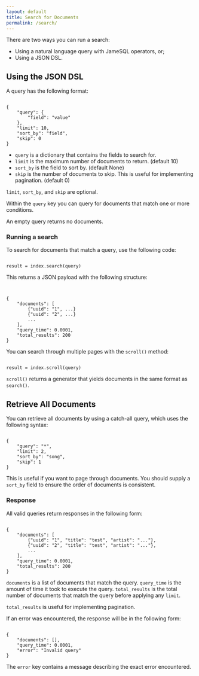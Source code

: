 ```yaml
---
layout: default
title: Search for Documents
permalink: /search/
---
```


There are two ways you can run a search:

- Using a natural language query with JameSQL operators, or;
- Using a JSON DSL.

## Using the JSON DSL

A query has the following format:

<pre><code class="language-python">
{
    "query": {
        "field": "value"
    },
    "limit": 10,
    "sort_by": "field",
    "skip": 0
}
</code></pre>

- `query` is a dictionary that contains the fields to search for.
- `limit` is the maximum number of documents to return. (default 10)
- `sort_by` is the field to sort by. (default None)
- `skip` is the number of documents to skip. This is useful for implementing pagination. (default 0)

`limit`, `sort_by`, and `skip` are optional.

Within the `query` key you can query for documents that match one or more conditions.

An empty query returns no documents.

### Running a search

To search for documents that match a query, use the following code:

<pre><code class="language-python">
result = index.search(query)
</code></pre>

This returns a JSON payload with the following structure:
<pre><code class="language-python">

{
    "documents": [
        {"uuid": "1", ...}
        {"uuid": "2", ...}
        ...
    ],
    "query_time": 0.0001,
    "total_results": 200
}
</code></pre>

You can search through multiple pages with the `scroll()` method:

<pre><code class="language-python">
result = index.scroll(query)
</code></pre>

`scroll()` returns a generator that yields documents in the same format as `search()`.

## Retrieve All Documents

You can retrieve all documents by using a catch-all query, which uses the following syntax:

<pre><code class="language-python">
{
    "query": "*",
    "limit": 2,
    "sort_by": "song",
    "skip": 1
}
</code></pre>

This is useful if you want to page through documents. You should supply a `sort_by` field to ensure the order of documents is consistent.

### Response

All valid queries return responses in the following form:

<pre><code class="language-python">
{
    "documents": [
        {"uuid": "1", "title": "test", "artist": "..."},
        {"uuid": "2", "title": "test", "artist": "..."},
        ...
    ],
    "query_time": 0.0001,
    "total_results": 200
}
</code></pre>

`documents` is a list of documents that match the query. `query_time` is the amount of time it took to execute the query. `total_results` is the total number of documents that match the query before applying any `limit`.

`total_results` is useful for implementing pagination.

If an error was encountered, the response will be in the following form:

<pre><code class="language-python">
{
    "documents": [],
    "query_time": 0.0001,
    "error": "Invalid query"
}
</code></pre>

The `error` key contains a message describing the exact error encountered.